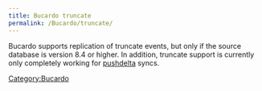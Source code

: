 ```yaml
---
title: Bucardo truncate
permalink: /Bucardo/truncate/
---
```


Bucardo supports replication of truncate events, but only if the source database is version 8.4 or higher. In addition, truncate support is currently only completely working for [pushdelta](/pushdelta "wikilink") syncs.

[Category:Bucardo](/Category:Bucardo "wikilink")
